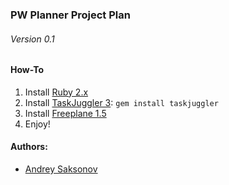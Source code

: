 ### PW Planner Project Plan
###### Version 0.1

#### How-To

1. Install [Ruby 2.x](https://www.ruby-lang.org/en/downloads/)
2. Install [TaskJuggler 3](http://taskjuggler.org/download.html): `gem install taskjuggler`
3. Install [Freeplane 1.5](https://sourceforge.net/projects/freeplane/)
4. Enjoy!

#### Authors:
* [Andrey Saksonov](mailto:andrey@saksonov.me)
